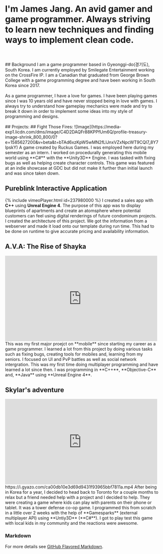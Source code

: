 # I'm **James Jang**. An avid gamer and game programmer. Always striving to learn new techniques and finding ways to implement clean code.
<br>
<br>
## Background
I am a game programmer based in Gyeonggi-do(경기도), South Korea. I am currently employed by Smilegate Entertainment working on the CrossFire IP. I am a Canadian that graduated from George Brown College with a game programming degree and have been working in South Korea since 2017.
<br>
<br>
As a game programmer, I have a love for games. I have been playing games since I was 10 years old and have never stopped being in love with games. I always try to understand how gameplay mechanics were made and try to break it down in order to implement some ideas into my style of programming and designs. 

<br>
<br>
## Projects:
## Fight Those Fires:
![Image](https://media-exp1.licdn.com/dms/image/C4D2DAQFr88KPPfUm6Q/profile-treasury-image-shrink_800_800/0?e=1585627200&v=beta&t=bTAd6xzKpW5wMN2fLlJnxVZxNpcWT9CQI7_8Y7IpskY)
A game created by Ruckus Games. I was employed here during my semester as an intern. I worked on procedurally generating this mobile world using **C#** with the **Unity3D** Engine. I was tasked with fixing bugs as well as helping create character controls. This game was featured at an indie showcase at GDC but did not make it further than initial launch and was since taken down. 

## Pureblink Interactive Application
{% include vimeoPlayer.html id=237980000 %}
I created a sales app with **C++** using **Unreal Engine 4**. The purpose of this app was to display blueprints of apartments and create an atomsphere where potential customers can feel using digital renderings of future condominum projects. I created the architecture of this project. We got the information from a webserver and made it load onto our template during run time. This had to be done on runtime to give accurate pricing and availability information. 

## A.V.A: The Rise of Shayka
<iframe width="500" height="281" src="https://www.youtube.com/embed/UihSD3LL3As" frameborder="0" allow="accelerometer; autoplay; encrypted-media; gyroscope; picture-in-picture" allowfullscreen></iframe>
This was my first major proejct on **mobile** since starting my career as a game programmer. I learned a lot from this project by doing various tasks such as fixing bugs, creating tools for mobiles and, learning from my seniors. I focused on UI and PvP battles as well as social network intergration. This was my first time doing multiplayer programming and have learned a lot since then. I was programming in **C++**, **Objective-C** and, **Java** using **Unreal Engine 4**. 

## Skylar's adventure
<iframe width="500" height="281" src="https://www.youtube.com/embed/y_450WyiWe8" frameborder="0" allow="accelerometer; autoplay; encrypted-media; gyroscope; picture-in-picture" allowfullscreen></iframe>
https://i.gyazo.com/ca00db10e3d69d9431f93965bbf7811a.mp4
After being in Korea for a year, I decided to head back to Toronto for a couple months to relax but a friend needed help with a project and I decided to help. They were creating a game where kids can play with parents on their phone or tablet. It was a tower defense co-op game. I programmed this from scratch in a little over 2 weeks with the help of **Gamesparks** (external multiplayer API) using **Untiy3D** (**C#**). I got to play test this game with local kids in my community and the reactions were awesome.


### Markdown

For more details see [GitHub Flavored Markdown](https://guides.github.com/features/mastering-markdown/).

